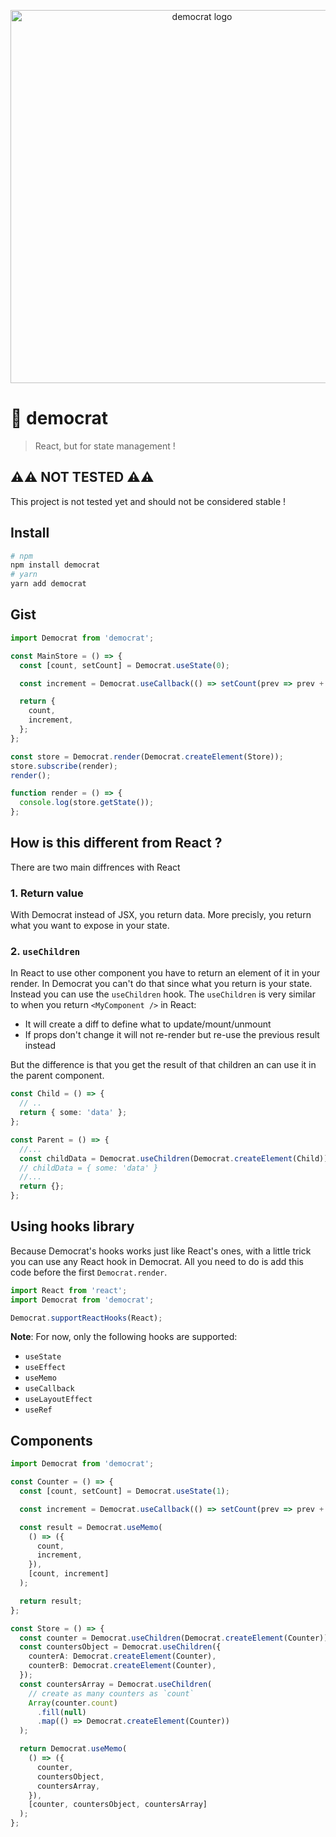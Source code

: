 <p align="center">
  <img src="https://github.com/etienne-dldc/democrat/blob/master/design/logo.svg" width="597" alt="democrat logo">
</p>

# 📜 democrat

> React, but for state management !

## ⚠️⚠️ NOT TESTED ⚠️⚠️

This project is not tested yet and should not be considered stable !

## Install

```bash
# npm
npm install democrat
# yarn
yarn add democrat
```

## Gist

```ts
import Democrat from 'democrat';

const MainStore = () => {
  const [count, setCount] = Democrat.useState(0);

  const increment = Democrat.useCallback(() => setCount(prev => prev + 1), []);

  return {
    count,
    increment,
  };
};

const store = Democrat.render(Democrat.createElement(Store));
store.subscribe(render);
render();

function render = () => {
  console.log(store.getState());
};
```

## How is this different from React ?

There are two main diffrences with React

### 1. Return value

With Democrat instead of JSX, you return data. More precisly, you return what you want to expose in your state.

### 2. `useChildren`

In React to use other component you have to return an element of it in your render. In Democrat you can't do that since what you return is your state. Instead you can use the `useChildren` hook.
The `useChildren` is very similar to when you return `<MyComponent />` in React:

- It will create a diff to define what to update/mount/unmount
- If props don't change it will not re-render but re-use the previous result instead

But the difference is that you get the result of that children an can use it in the parent component.

```ts
const Child = () => {
  // ..
  return { some: 'data' };
};

const Parent = () => {
  //...
  const childData = Democrat.useChildren(Democrat.createElement(Child));
  // childData = { some: 'data' }
  //...
  return {};
};
```

## Using hooks library

Because Democrat's hooks works just like React's ones, with a little trick you can use any React hook in Democrat.
All you need to do is add this code before the first `Democrat.render`.

```js
import React from 'react';
import Democrat from 'democrat';

Democrat.supportReactHooks(React);
```

**Note**: For now, only the following hooks are supported:

- `useState`
- `useEffect`
- `useMemo`
- `useCallback`
- `useLayoutEffect`
- `useRef`

## Components

```ts
import Democrat from 'democrat';

const Counter = () => {
  const [count, setCount] = Democrat.useState(1);

  const increment = Democrat.useCallback(() => setCount(prev => prev + 1), []);

  const result = Democrat.useMemo(
    () => ({
      count,
      increment,
    }),
    [count, increment]
  );

  return result;
};

const Store = () => {
  const counter = Democrat.useChildren(Democrat.createElement(Counter));
  const countersObject = Democrat.useChildren({
    counterA: Democrat.createElement(Counter),
    counterB: Democrat.createElement(Counter),
  });
  const countersArray = Democrat.useChildren(
    // create as many counters as `count`
    Array(counter.count)
      .fill(null)
      .map(() => Democrat.createElement(Counter))
  );

  return Democrat.useMemo(
    () => ({
      counter,
      countersObject,
      countersArray,
    }),
    [counter, countersObject, countersArray]
  );
};
```
